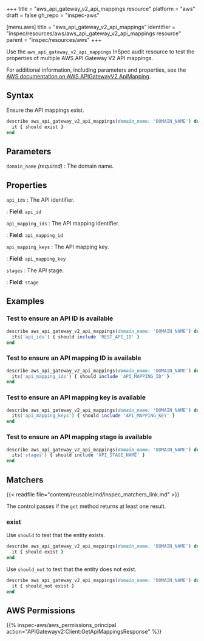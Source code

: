 +++
title = "aws_api_gateway_v2_api_mappings resource"
platform = "aws"
draft = false
gh_repo = "inspec-aws"

[menu.aws]
title = "aws_api_gateway_v2_api_mappings"
identifier = "inspec/resources/aws/aws_api_gateway_v2_api_mappings resource"
parent = "inspec/resources/aws"
+++

Use the `aws_api_gateway_v2_api_mappings` InSpec audit resource to test the properties of multiple AWS API Gateway V2 API mappings.

For additional information, including parameters and properties, see the [AWS documentation on AWS APIGatewayV2 ApiMapping](https://docs.aws.amazon.com/AWSCloudFormation/latest/UserGuide/aws-resource-apigatewayv2-apimapping.html).

## Syntax

Ensure the API mappings exist.

```ruby
describe aws_api_gateway_v2_api_mappings(domain_name: 'DOMAIN_NAME') do
  it { should exist }
end
```

## Parameters

`domain_name` _(required)_
: The domain name.

## Properties

`api_ids`
: The API identifier.

: **Field**: `api_id`

`api_mapping_ids`
: The API mapping identifier.

: **Field**: `api_mapping_id`

`api_mapping_keys`
: The API mapping key.

: **Field**: `api_mapping_key`

`stages`
: The API stage.

: **Field**: `stage`

## Examples

### Test to ensure an API ID is available

```ruby
describe aws_api_gateway_v2_api_mappings(domain_name: 'DOMAIN_NAME') do
  its('api_ids') { should include 'REST_API_ID' }
end
```

### Test to ensure an API mapping ID is available

```ruby
describe aws_api_gateway_v2_api_mappings(domain_name: 'DOMAIN_NAME') do
  its('api_mapping_ids') { should include 'API_MAPPING_ID' }
end
```

### Test to ensure an API mapping key is available

```ruby
describe aws_api_gateway_v2_api_mappings(domain_name: 'DOMAIN_NAME') do
  its('api_mapping_keys') { should include 'API_MAPPING_KEY' }
end
```

### Test to ensure an API mapping stage is available

```ruby
describe aws_api_gateway_v2_api_mappings(domain_name: 'DOMAIN_NAME') do
  its('stages') { should include 'API_STAGE_NAME' }
end
```

## Matchers

{{< readfile file="content/reusable/md/inspec_matchers_link.md" >}}

The control passes if the `get` method returns at least one result.

### exist

Use `should` to test that the entity exists.

```ruby
describe aws_api_gateway_v2_api_mappings(domain_name: 'DOMAIN_NAME') do
  it { should exist }
end
```

Use `should_not` to test that the entity does not exist.

```ruby
describe aws_api_gateway_v2_api_mappings(domain_name: 'DOMAIN_NAME') do
  it { should_not exist }
end
```

## AWS Permissions

{{% inspec-aws/aws_permissions_principal action="APIGatewayv2:Client:GetApiMappingsResponse" %}}
